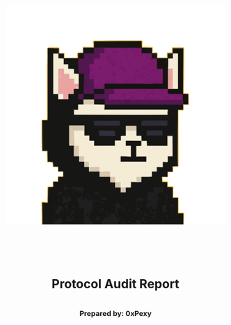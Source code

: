<!DOCTYPE html>
<html>
<head>
<style>
    .full-page {
        width:  100%;
        height:  100vh; /* This will make the div take up the full viewport height */
        display: flex;
        flex-direction: column;
        justify-content: center;
        align-items: center;
    }
    .full-page img {
        max-width:  200;
        max-height:  200;
        margin-bottom: 5rem;
    }
    .full-page div{
        display: flex;
        flex-direction: column;
        justify-content: center;
        align-items: center;
    }
</style>
</head>
<body>

<div class="full-page">
    <img src="./0xPexy_no_bg.svg" alt="Logo">
    <div>
    <h1>Protocol Audit Report</h1>
    <h3>Prepared by: 0xPexy</h3>
    </div>
</div>

</body>
</html>

<!-- Your report starts here! -->

# Table of Contents
- [Table of Contents](#table-of-contents)
- [Disclaimer](#disclaimer)
- [Risk Classification](#risk-classification)
- [Audit Details](#audit-details)
  - [Scope](#scope)
- [Protocol Summary](#protocol-summary)
  - [Key Features](#key-features)
  - [Roles](#roles)
- [Executive Summary](#executive-summary)
  - [Issues found](#issues-found)
- [Findings](#findings)
  - [High](#high)
    - [\[H-1\] Storing the password on-chain makes it visible to anyone, and no longer private](#h-1-storing-the-password-on-chain-makes-it-visible-to-anyone-and-no-longer-private)
    - [\[H-2\] `PasswordStore::setPassword` has no access controls, meaning a non-owner could change the password](#h-2-passwordstoresetpassword-has-no-access-controls-meaning-a-non-owner-could-change-the-password)
  - [Informational](#informational)
    - [\[I-1\] The `PasswordStore::getPassword` natspec indicates a parameter doesn't exist](#i-1-the-passwordstoregetpassword-natspec-indicates-a-parameter-doesnt-exist)

# Disclaimer

The 0xPexy makes all effort to find as many vulnerabilities in the code in the given time period, but holds no responsibilities for the findings provided in this document. A security audit by the team is not an endorsement of the underlying business or product. The audit was time-boxed and the review of the code was solely on the security aspects of the Solidity implementation of the contracts.

# Risk Classification

|            |        | Impact |        |     |
| ---------- | ------ | ------ | ------ | --- |
|            |        | High   | Medium | Low |
|            | High   | H      | H/M    | M   |
| Likelihood | Medium | H/M    | M      | M/L |
|            | Low    | M      | M/L    | L   |

We use the [CodeHawks](https://docs.codehawks.com/hawks-auditors/how-to-evaluate-a-finding-severity) severity matrix to determine severity. See the documentation for more details.

# Audit Details 
**Commit hash in audited repository**
`7d55682ddc4301a7b13ae9413095feffd9924566`

## Scope 
```
src/
--- PasswordStore.sol
```

# Protocol Summary
**PasswordStore** is a smart contract application for storing a password. 
## Key Features
- Users should be able to store a password and then retrieve it later. 
- Others should not be able to access the password. 
## Roles
- Owner: is the only one who can set and get password from contract.

# Executive Summary
## Issues found
| Severity          | Number of issues found |
| ----------------- | ---------------------- |
| High              | 2                      |
| Medium            | 0                      |
| Low               | 0                      |
| Info              | 1                      |
| Gas Optimizations | 0                      |
| Total             | 3                      |
# Findings
## High
### [H-1] Storing the password on-chain makes it visible to anyone, and no longer private

**Description:** All data stored on-chain is visible to anyone and can be read directly from blockchain. The `PasswordSotre::s_password` varaible is intended to a private variable and only accessed through `PasswordStore::getPassword` function, which is intended to be only called by the owner of the contract.

We show one such method of reading any data off chain below.

**Impact:** Anyone can read the private password, severly breaking the functionality of the protocol.

**Proof of Concept(Proof of Code):** The below test case shows how anyone can read the password directly from the blockchain.

1. Create a local network
    ```bash
    make anvil
    ```

2. Deploy contract 
    ```bash
    make deploy
    ```
3. Run the storage tool
    ```bash
    cast storage <CONTRACT_ADDRESS> 1 --rpc-url localhost:8545
    ```
    You'll get output:
    ```
    0x6d7950617373776f726400000000000000000000000000000000000000000014
    ```

    You can parse it with:
    ```bash
    cast parse-bytes32-string 0x6d7950617373776f726400000000000000000000000000000000000000000014
    ```

    Result:
    ```
    myPassword
    ```
    

**Recommended Mitigation:** Due to this, the overall architecture of the contract should be rethought. One could encrypt the password on-chain. This would require the user to remember another password off-chain to decrypt the password.  

### [H-2] `PasswordStore::setPassword` has no access controls, meaning a non-owner could change the password

**Description:** The `PasswordStore::setPassword` function is set to be `external`, however, `This function allow only the owner to set the password.`
```solidity
function setPassword(string memory newPassword) external {
    // @audit - No access controls
    s_password = newPassword;
    emit SetNetPassword();
}
```

**Impact:** Anyone can change the private password, severly breaks intention of the contract.

**Proof of Concept:**
Add the following to the `test/PasswordStore.t.sol`.

```solidity
function test_anyone_can_set_password(address randomAddress) public {
    vm.assume(randomAddress != owner);
    vm.prank(randomAddress);
    string memory expectedPassword = "myNewPassword";
    passwordStore.setPassword(expectedPassword);
    vm.prank(owner);
    string memory actualPassword = passwordStore.getPassword();
    assertEq(actualPassword, expectedPassword);
}
```



**Recommended Mitigation:** Add an access control to the `setPassword` function.
```solidity
if(msg.sender!=s_onwer) {
    revert
}
```

## Informational
### [I-1] The `PasswordStore::getPassword` natspec indicates a parameter doesn't exist

**Description:** 
The `PasswordStore::getPassword` signature is `getPassword()`, while the NatSpec says it should be `getPassword(string)`.
```solidity
/*
 * @notice This allows only the owner to retrieve the password.
 * @param newPassword The new password to set.
 */
function getPassword() external view returns (string memory) {
    if (msg.sender != s_owner) {
        revert PasswordStore__NotOwner();
    }
    return s_password;
}
```

**Impact:** The natspec is incorrect.

**Recommended Mitigation:** Remove the incorrect NatSpec line.

```diff
-   * @param newPassword The new password to set.
```
